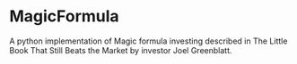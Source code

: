 # MagicFormula
A python implementation of Magic formula investing described in The Little Book That Still Beats the Market by investor Joel Greenblatt.
